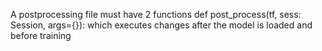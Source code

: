 A postprocessing file must have 2 functions
def post_process(tf, sess: Session, args={}): which executes changes after the model is loaded and before training
